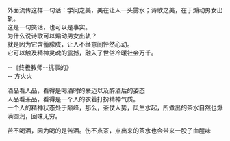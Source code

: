 外面流传这样一句话：学问之美，美在让人一头雾水；诗歌之美，在于煽动男女出轨。  
这是一句笑话，也可以是事实。  
为什么说诗歌可以煽动男女出轨？  
就是因为它含蓄朦胧，让人不经意间怦然心动。  
它可以触及精神灵魂的震撼，融入了世俗冷暖社会万千。  

--《终极教师--挑事的》  
-- 方火火  

酒品看人品，看得是喝酒时的豪迈以及醉酒后的姿态  
人品看茶品，看得是一个人的衣着打扮精神气质。  
一个人的精神状态处于巅峰，那么，茶仗人势，风生水起，所煮出的茶水自然也爆满圆润，回味无穷。  
  
苦不喝酒，因为喝的是苦酒。伤不点茶，点出来的茶水也会带来一股子血腥味  
